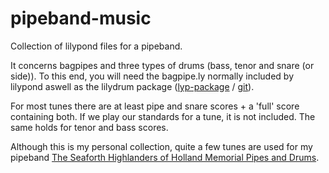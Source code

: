 # pipeband-music
Collection of lilypond files for a pipeband.

It concerns bagpipes and three types of drums (bass, tenor and snare (or side)).
To this end, you will need the bagpipe.ly normally included by lilypond aswell as the lilydrum package ([lyp-package](https://github.com/lyp-packages/lilydrum/) / [git](https://github.com/kastdeur/lilydrum)).

For most tunes there are at least pipe and snare scores + a 'full' score containing both.
If we play our standards for a tune, it is not included.
The same holds for tenor and bass scores.

Although this is my personal collection, quite a few tunes are used for my pipeband [The Seaforth Highlanders of Holland Memorial Pipes and Drums](https://seaforth.nl).
